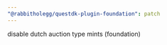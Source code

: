 ```yaml
---
"@rabbitholegg/questdk-plugin-foundation": patch
---
```


disable dutch auction type mints (foundation)
